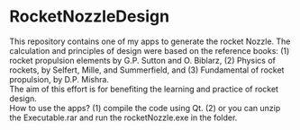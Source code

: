 # RocketNozzleDesign
This repository contains one of my apps to generate the rocket Nozzle. The calculation and principles of design were based on the reference books: (1) rocket propulsion elements by G.P. Sutton and O. Biblarz, (2) Physics of rockets, by Selfert, Mille, and Summerfield, and (3) Fundamental of rocket propulsion, by D.P. Mishra.  
  The aim of this effort is for benefiting the learning and practice of rocket design.  
  How to use the apps?
  (1) compile the code using Qt.
  (2) or you can unzip the Executable.rar and run the rocketNozzle.exe in the folder.
